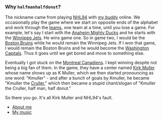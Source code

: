 ### Why `halfmanhalfdonut`?
The nickname came from playing [NHL94](https://en.wikipedia.org/wiki/NHL_'94) with [my buddy](https://nhl94hockey.com/user/HeatRash) online. We occasionally play the game where we start on opposite ends of the alphabet and work through the [teams](https://nhl94hockey.com/teams/), one team at a time, until you lose a game. For example, let's say I start with the [Anaheim Mighty Ducks](https://nhl94hockey.com/team/anaheim-mighty-ducks/) and he starts with the [Winnipeg Jets](https://nhl94hockey.com/team/winnipeg-jets/). He wins game one. So in game two, I would be the [Boston Bruins](https://nhl94hockey.com/team/boston-bruins/) while he would remain the Winnipeg Jets. If I won that game, I would remain the Boston Bruins and he would become the [Washington Capitals](https://nhl94hockey.com/team/washington-capitals/). Thus it goes until we get bored and move to something else.

Eventually I got stuck on the [Montreal Canadiens](https://nhl94hockey.com/team/montreal-canadiens/). I kept winning despite not being a big fan of them. In the game, they have a center named [Kirk Muller](https://www.nhl.com/player/kirk-muller-8449740) whose name shows up as K Muller, which we then started pronouncing as one word: "Kmuller" - and after a bunch of goals by Kmuller, he became "Kmuller the [Cruller](https://en.wikipedia.org/wiki/Cruller)," which then became a stupid chant/slogan of "Kmuller the Cruller, half man, half donut."

So there you go. It's all Kirk Muller and NHL94's fault.


- [About me](https://nickjurista.com)
- [My music](https://demibeig.net)

<!---
halfmanhalfdonut/halfmanhalfdonut is a ✨ special ✨ repository because its `README.md` (this file) appears on your GitHub profile.
You can click the Preview link to take a look at your changes.
--->
